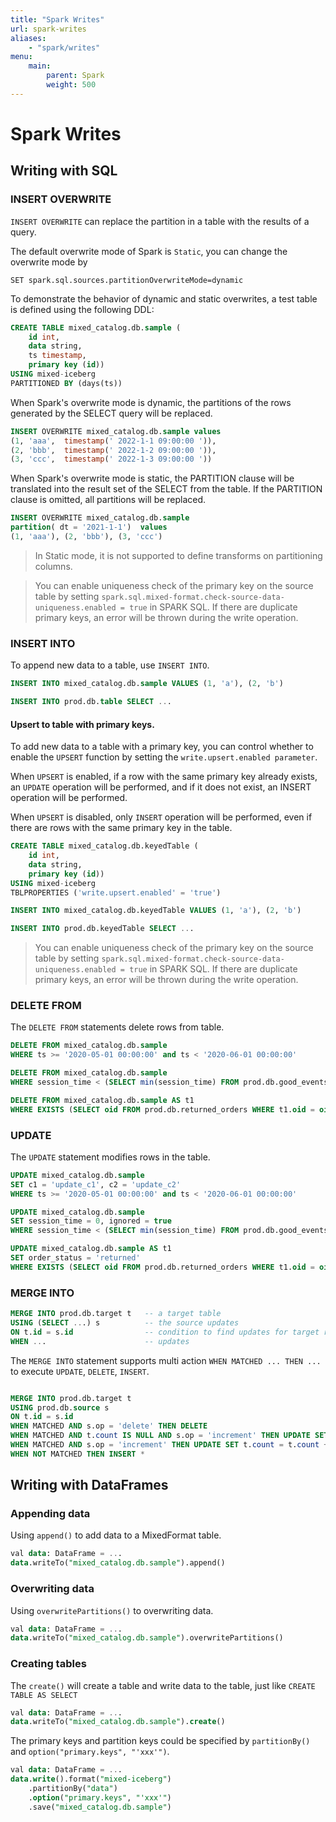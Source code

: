 ```yaml
---
title: "Spark Writes"
url: spark-writes
aliases:
    - "spark/writes"
menu:
    main:
        parent: Spark
        weight: 500
---
```

# Spark Writes
## Writing with SQL

### INSERT OVERWRITE

`INSERT OVERWRITE` can replace the partition in a table with the results of a query.

The default overwrite mode of Spark is `Static`, you can change the overwrite mode by

```
SET spark.sql.sources.partitionOverwriteMode=dynamic
```

To demonstrate the behavior of dynamic and static overwrites, a test table is defined using the following DDL:

```sql
CREATE TABLE mixed_catalog.db.sample (
    id int,
    data string,
    ts timestamp,
    primary key (id))
USING mixed-iceberg
PARTITIONED BY (days(ts))
```

When Spark's overwrite mode is dynamic, the partitions of the rows generated by the SELECT query will be replaced.

```sql
INSERT OVERWRITE mixed_catalog.db.sample values 
(1, 'aaa',  timestamp(' 2022-1-1 09:00:00 ')), 
(2, 'bbb',  timestamp(' 2022-1-2 09:00:00 ')), 
(3, 'ccc',  timestamp(' 2022-1-3 09:00:00 '))
```

When Spark's overwrite mode is static, the PARTITION clause will be translated into the result set of the SELECT from
the table. If the PARTITION clause is omitted, all partitions will be replaced.

```sql
INSERT OVERWRITE mixed_catalog.db.sample 
partition( dt = '2021-1-1')  values 
(1, 'aaa'), (2, 'bbb'), (3, 'ccc') 
```

> In Static mode, it is not supported to define transforms on partitioning columns.

> You can enable uniqueness check of the primary key on the source table by setting
> `spark.sql.mixed-format.check-source-data-uniqueness.enabled = true` in SPARK SQL. If there are duplicate primary keys,
> an error will be thrown during the write operation.

### INSERT INTO

To append new data to a table, use `INSERT INTO`.

```sql
INSERT INTO mixed_catalog.db.sample VALUES (1, 'a'), (2, 'b')

INSERT INTO prod.db.table SELECT ...
```

#### Upsert to table with primary keys.

To add new data to a table with a primary key, you can control whether to enable the `UPSERT` function by setting
the `write.upsert.enabled parameter`.

When `UPSERT` is enabled, if a row with the same primary key already exists, an `UPDATE` operation will be performed, 
and if it does not exist, an INSERT operation will be performed.

When `UPSERT` is disabled, only `INSERT` operation will be performed, 
even if there are rows with the same primary key in the table.

```sql
CREATE TABLE mixed_catalog.db.keyedTable (
    id int,
    data string,
    primary key (id))
USING mixed-iceberg
TBLPROPERTIES ('write.upsert.enabled' = 'true')
```

```sql
INSERT INTO mixed_catalog.db.keyedTable VALUES (1, 'a'), (2, 'b')

INSERT INTO prod.db.keyedTable SELECT ...
```

> You can enable uniqueness check of the primary key on the source table by setting
> `spark.sql.mixed-format.check-source-data-uniqueness.enabled = true` in SPARK SQL. If there are duplicate primary keys,
> an error will be thrown during the write operation.
> 
### DELETE FROM

The `DELETE FROM` statements delete rows from table.

```sql
DELETE FROM mixed_catalog.db.sample
WHERE ts >= '2020-05-01 00:00:00' and ts < '2020-06-01 00:00:00'

DELETE FROM mixed_catalog.db.sample
WHERE session_time < (SELECT min(session_time) FROM prod.db.good_events)

DELETE FROM mixed_catalog.db.sample AS t1
WHERE EXISTS (SELECT oid FROM prod.db.returned_orders WHERE t1.oid = oid)
```

### UPDATE

The `UPDATE` statement modifies rows in the table.

```sql
UPDATE mixed_catalog.db.sample
SET c1 = 'update_c1', c2 = 'update_c2'
WHERE ts >= '2020-05-01 00:00:00' and ts < '2020-06-01 00:00:00'

UPDATE mixed_catalog.db.sample
SET session_time = 0, ignored = true
WHERE session_time < (SELECT min(session_time) FROM prod.db.good_events)

UPDATE mixed_catalog.db.sample AS t1
SET order_status = 'returned'
WHERE EXISTS (SELECT oid FROM prod.db.returned_orders WHERE t1.oid = oid)
```

### MERGE INTO

```sql 
MERGE INTO prod.db.target t   -- a target table
USING (SELECT ...) s          -- the source updates
ON t.id = s.id                -- condition to find updates for target rows
WHEN ...                      -- updates
```

The `MERGE INTO` statement supports multi action `WHEN MATCHED ... THEN ...` to execute `UPDATE`, `DELETE`, `INSERT`.

```sql 

MERGE INTO prod.db.target t   
USING prod.db.source s       
ON t.id = s.id             
WHEN MATCHED AND s.op = 'delete' THEN DELETE
WHEN MATCHED AND t.count IS NULL AND s.op = 'increment' THEN UPDATE SET t.count = 0
WHEN MATCHED AND s.op = 'increment' THEN UPDATE SET t.count = t.count + 1          
WHEN NOT MATCHED THEN INSERT *

```

## Writing with DataFrames

### Appending data

Using `append()` to add data to a MixedFormat table.

```sql
val data: DataFrame = ...
data.writeTo("mixed_catalog.db.sample").append()
```
 
### Overwriting data

Using `overwritePartitions()` to overwriting data.

```sql
val data: DataFrame = ...
data.writeTo("mixed_catalog.db.sample").overwritePartitions()
```

### Creating tables

The `create()` will create a table and write data to the table, just like `CREATE TABLE AS SELECT`

```sql
val data: DataFrame = ...
data.writeTo("mixed_catalog.db.sample").create()
```

The primary keys and partition keys could be specified by `partitionBy()` and `option("primary.keys", "'xxx'")`.

```sql
val data: DataFrame = ...
data.write().format("mixed-iceberg")
    .partitionBy("data")
    .option("primary.keys", "'xxx'")
    .save("mixed_catalog.db.sample")
```
